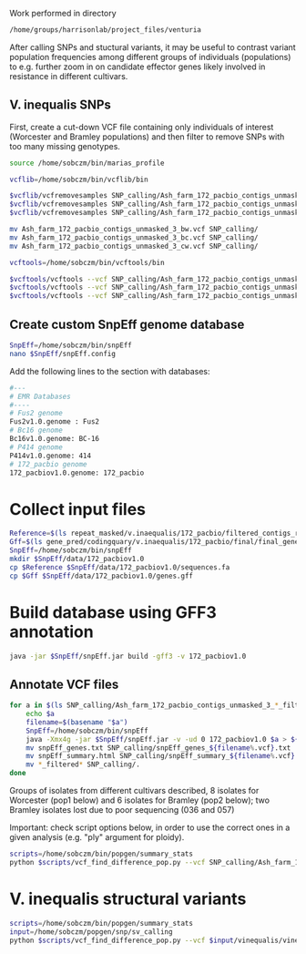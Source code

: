 Work performed in directory
```bash
/home/groups/harrisonlab/project_files/venturia
```

After calling SNPs and stuctural variants, it may be useful to contrast variant population
frequencies among different groups of individuals (populations) to e.g. further zoom in on
candidate effector genes likely involved in resistance in different cultivars.

## V. inequalis SNPs
First, create a cut-down VCF file containing only individuals of interest 
(Worcester and Bramley populations) and then filter to remove SNPs with too many missing genotypes.

```bash
source /home/sobczm/bin/marias_profile

vcflib=/home/sobczm/bin/vcflib/bin

$vcflib/vcfremovesamples SNP_calling/Ash_farm_172_pacbio_contigs_unmasked_3.vcf 083 096 097 098 101 106 119 >Ash_farm_172_pacbio_contigs_unmasked_3_bw.vcf 
$vcflib/vcfremovesamples SNP_calling/Ash_farm_172_pacbio_contigs_unmasked_3.vcf 049 172 173 182 190 196 197 202 >Ash_farm_172_pacbio_contigs_unmasked_3_bc.vcf
$vcflib/vcfremovesamples SNP_calling/Ash_farm_172_pacbio_contigs_unmasked_3.vcf 007 024 025 030 044 199 >Ash_farm_172_pacbio_contigs_unmasked_3_cw.vcf

mv Ash_farm_172_pacbio_contigs_unmasked_3_bw.vcf SNP_calling/
mv Ash_farm_172_pacbio_contigs_unmasked_3_bc.vcf SNP_calling/
mv Ash_farm_172_pacbio_contigs_unmasked_3_cw.vcf SNP_calling/

vcftools=/home/sobczm/bin/vcftools/bin

$vcftools/vcftools --vcf SNP_calling/Ash_farm_172_pacbio_contigs_unmasked_3_bw.vcf  --max-missing 0.95 --recode --out SNP_calling/Ash_farm_172_pacbio_contigs_unmasked_3_bw_filtered
$vcftools/vcftools --vcf SNP_calling/Ash_farm_172_pacbio_contigs_unmasked_3_bc.vcf  --max-missing 0.95 --recode --out SNP_calling/Ash_farm_172_pacbio_contigs_unmasked_3_bc_filtered
$vcftools/vcftools --vcf SNP_calling/Ash_farm_172_pacbio_contigs_unmasked_3_cw.vcf  --max-missing 0.95 --recode --out SNP_calling/Ash_farm_172_pacbio_contigs_unmasked_3_cw_filtered
```

## Create custom SnpEff genome database

```bash
SnpEff=/home/sobczm/bin/snpEff
nano $SnpEff/snpEff.config
```

Add the following lines to the section with databases:
```bash
#---
# EMR Databases
#----
# Fus2 genome
Fus2v1.0.genome : Fus2
# Bc16 genome
Bc16v1.0.genome: BC-16
# P414 genome
P414v1.0.genome: 414
# 172_pacbio genome
172_pacbiov1.0.genome: 172_pacbio
```

# Collect input files

```bash
Reference=$(ls repeat_masked/v.inaequalis/172_pacbio/filtered_contigs_repmask/172_pacbio_contigs_unmasked.fa)
Gff=$(ls gene_pred/codingquary/v.inaequalis/172_pacbio/final/final_genes_appended.gff3)
SnpEff=/home/sobczm/bin/snpEff
mkdir $SnpEff/data/172_pacbiov1.0
cp $Reference $SnpEff/data/172_pacbiov1.0/sequences.fa
cp $Gff $SnpEff/data/172_pacbiov1.0/genes.gff
```

# Build database using GFF3 annotation
```bash
java -jar $SnpEff/snpEff.jar build -gff3 -v 172_pacbiov1.0
```

## Annotate VCF files

```bash
for a in $(ls SNP_calling/Ash_farm_172_pacbio_contigs_unmasked_3_*_filtered.recode.vcf); do
    echo $a
    filename=$(basename "$a")
    SnpEff=/home/sobczm/bin/snpEff
    java -Xmx4g -jar $SnpEff/snpEff.jar -v -ud 0 172_pacbiov1.0 $a > ${filename%.vcf}_annotated.vcf
    mv snpEff_genes.txt SNP_calling/snpEff_genes_${filename%.vcf}.txt
    mv snpEff_summary.html SNP_calling/snpEff_summary_${filename%.vcf}.html
    mv *_filtered* SNP_calling/.
done
```

<!--
```bash
vcf=SNP_calling/Ash_farm_172_pacbio_contigs_unmasked_3_bw_filtered.recode.vcf
genome_name=172_pacbio

snpeff=/home/sobczm/bin/snpEff
scripts=/home/sobczm/bin/popgen

#Create subsamples of SNPs containing those in a given category

#genic (includes 5', 3' UTRs)
java -jar $snpeff/SnpSift.jar filter "(ANN[*].EFFECT has 'missense_variant') || (ANN[*].EFFECT has 'nonsense_variant') || (ANN[*].EFFECT has 'synonymous_variant') || (ANN[*].EFFECT has 'intron_variant') || (ANN[*].EFFECT has '5_prime_UTR_variant') || (ANN[*].EFFECT has '3_prime_UTR_variant')" ${vcf%.vcf}_annotated.vcf > ${vcf%.vcf}_gene.vcf
#coding
java -jar $snpeff/SnpSift.jar filter "(ANN[0].EFFECT has 'missense_variant') || (ANN[0].EFFECT has 'nonsense_variant') || (ANN[0].EFFECT has 'synonymous_variant')" ${vcf%.vcf}_annotated.vcf > ${vcf%.vcf}_coding.vcf
#non-synonymous
java -jar $snpeff/SnpSift.jar filter "(ANN[0].EFFECT has 'missense_variant') || (ANN[0].EFFECT has 'nonsense_variant')" ${vcf%.vcf}_annotated.vcf > ${vcf%.vcf}_nonsyn.vcf
#synonymous
java -jar $snpeff/SnpSift.jar filter "(ANN[0].EFFECT has 'synonymous_variant')" ${vcf%.vcf}_annotated.vcf > ${vcf%.vcf}_syn.vcf
#Four-fold degenrate sites (output file suffix: 4fd)
python $scripts/summary_stats/parse_snpeff_synonymous.py ${vcf%.vcf}_syn.vcf
```
-->

Groups of isolates from different cultivars described, 8 isolates for Worcester (pop1 below) and 6 isolates for Bramley (pop2 below); two Bramley isolates lost due to poor sequencing (036 and 057)

Important: check script options below, in order to use the correct ones in
a given analysis (e.g. "ply" argument for ploidy).

```bash
scripts=/home/sobczm/bin/popgen/summary_stats
python $scripts/vcf_find_difference_pop.py --vcf SNP_calling/Ash_farm_172_pacbio_contigs_unmasked_3_bw_filtered.recode.vcf --out SNP_calling/Ash_farm_172_pacbio_contigs_unmasked_3_bw_filtered_fixed.vcf --ply 1 --pop1 202,,182,,173,,190,,172,,197,,196,,049 --pop2 024,,030,,007,,025,,044,,199 --thr 0.95
```

# V. inequalis structural variants
```bash
scripts=/home/sobczm/bin/popgen/summary_stats
input=/home/sobczm/popgen/snp/sv_calling
python $scripts/vcf_find_difference_pop.py --vcf $input/vinequalis/vinequalis_struc_variants.vcf --out SNP_calling/Ash_farm_struc_variants_fixed.vcf --ply 1 --pop1 202,,182,,173,,190,,172,,197,,196,,049 --pop2 024,,030,,007,,025,,044,,199 --thr 0.95
